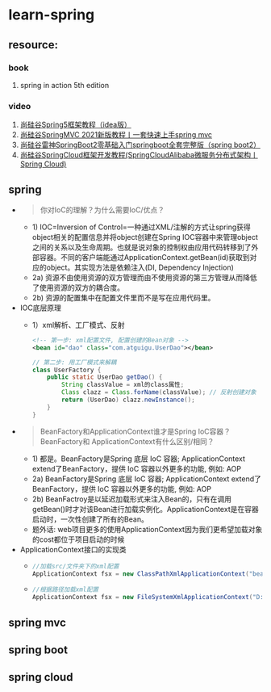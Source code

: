 # learn-spring

## resource:
### book
1. spring in action 5th edition
### video
1. [尚硅谷Spring5框架教程（idea版）](https://www.bilibili.com/video/BV1Vf4y127N5)
2. [尚硅谷SpringMVC 2021新版教程丨一套快速上手spring mvc](https://www.bilibili.com/video/BV1Ry4y1574R)
3. [尚硅谷雷神SpringBoot2零基础入门springboot全套完整版（spring boot2）](https://www.bilibili.com/video/BV19K4y1L7MT)
4. [尚硅谷SpringCloud框架开发教程(SpringCloudAlibaba微服务分布式架构丨Spring Cloud)](https://www.bilibili.com/video/BV18E411x7eT)

## spring
- > 你对IoC的理解？为什么需要IoC/优点？
    - 1\) IOC=Inversion of Control=一种通过XML/注解的方式让spring获得object相关的配置信息并将object创建在Spring IOC容器中来管理object之间的关系以及生命周期。也就是说对象的控制权由应用代码转移到了外部容器。不同的客户端能通过ApplicationContext.getBean(id)获取到对应的object。其实现方法是依赖注入(DI, Dependency Injection)
    - 2a) 资源不由使用资源的双方管理而由不使用资源的第三方管理从而降低了使用资源的双方的耦合度。
    - 2b) 资源的配置集中在配置文件里而不是写在应用代码里。
- IOC底层原理
    - 1）xml解析、工厂模式、反射
      ```xml
      <!-- 第一步: xml配置文件, 配置创建的Bean对象 -->
      <bean id="dao" class="com.atguigu.UserDao"></bean>
      ```
      
      ```java
      // 第二步: 用工厂模式来解耦
      class UserFactory {
          public static UserDao getDao() {
              String classValue = xml的class属性;
              Class clazz = Class.forName(classValue); // 反射创建对象
              return (UserDao) clazz.newInstance();
          }
      }
      ```
- > BeanFactory和ApplicationContext谁才是Spring IoC容器？BeanFactory和 ApplicationContext有什么区别/相同？
    - 1\) 都是。BeanFactory是Spring 底层 IoC 容器; ApplicationContext extend了BeanFactory，提供 IoC 容器以外更多的功能, 例如: AOP
    - 2a) BeanFactory是Spring 底层 IoC 容器; ApplicationContext extend了BeanFactory，提供 IoC 容器以外更多的功能, 例如: AOP
    - 2b) BeanFactroy是以延迟加载形式来注入Bean的，只有在调用getBean()时才对该Bean进行加载实例化。ApplicationContext是在容器启动时，一次性创建了所有的Bean。
    - 题外话: web项目更多的使用ApplicationContext因为我们更希望加载对象的cost都位于项目启动的时候
- ApplicationContext接口的实现类
    - ```java
      //加载src/文件夹下的xml配置
      ApplicationContext fsx = new ClassPathXmlApplicationContext("bean.xml");
      ```
    - ```java
      //根据路径加载xml配置
      ApplicationContext fsx = new FileSystemXmlApplicationContext("D:/project/bean.xml");
      ```
## spring mvc

## spring boot

## spring cloud
